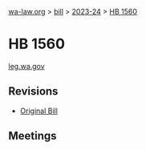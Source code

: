 [wa-law.org](/) > [bill](/bill/) > [2023-24](/bill/2023-24/) > [HB 1560](/bill/2023-24/hb/1560/)

# HB 1560
[leg.wa.gov](https://app.leg.wa.gov/billsummary?BillNumber=1560&Year=2023&Initiative=false)

## Revisions
* [Original Bill](1/)

## Meetings